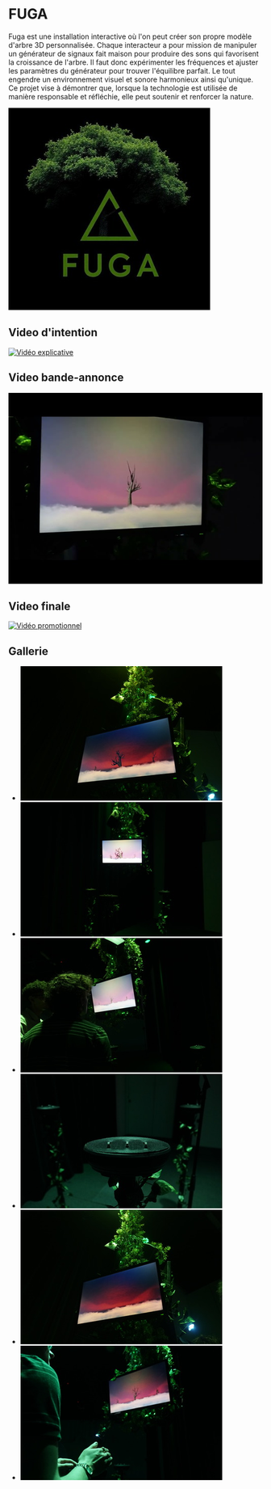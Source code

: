 
# FUGA
Fuga est une installation interactive où l'on peut créer son propre modèle d'arbre 3D personnalisée. Chaque interacteur a pour mission de manipuler un générateur de signaux fait maison pour produire des sons qui favorisent la croissance de l'arbre. Il faut donc expérimenter les fréquences et ajuster les paramètres du générateur pour trouver l'équilibre parfait. Le tout engendre un environnement visuel et sonore harmonieux ainsi qu'unique. Ce projet vise à démontrer que, lorsque la technologie est utilisée de manière responsable et réfléchie, elle peut soutenir et renforcer la nature. 

![...](Assets/Images/logo/logo.jpg)

## Video d'intention
[![Vidéo explicative](https://img.youtube.com/vi/rhUf4A05L-w/0.jpg)](https://youtu.be/rhUf4A05L-w)


## Video bande-annonce
[![Vidéo promotionnel](Assets/Images/Realisation/fuga-teaser.jpg)](https://youtu.be/Akxtp_6DiVc)

## Video finale
[![Vidéo promotionnel](Assets/Images/Realisation/thub.jpeg)](https://www.youtube.com/watch?v=e6qNc1Dp68Q)

## Gallerie

* ![écran](Assets/Images/maquette/ecran1.jpg)
* ![vue-face](Assets/Images/maquette/face.jpg)
* ![vue-haut](Assets/Images/maquette/haut.jpg)
* ![support](Assets/Images/maquette/support.jpg)
* ![vue-écran](Assets/Images/maquette/ecran.jpg)
* ![interaction](Assets/Images/maquette/vue-haut.jpg)

